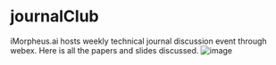 # journalClub
iMorpheus.ai hosts weekly technical journal discussion event through webex. Here is all the papers and slides discussed.
![image](https://github.com/ziren123/journalClub/blob/master/Slides/JournalClub_12-09.png)

